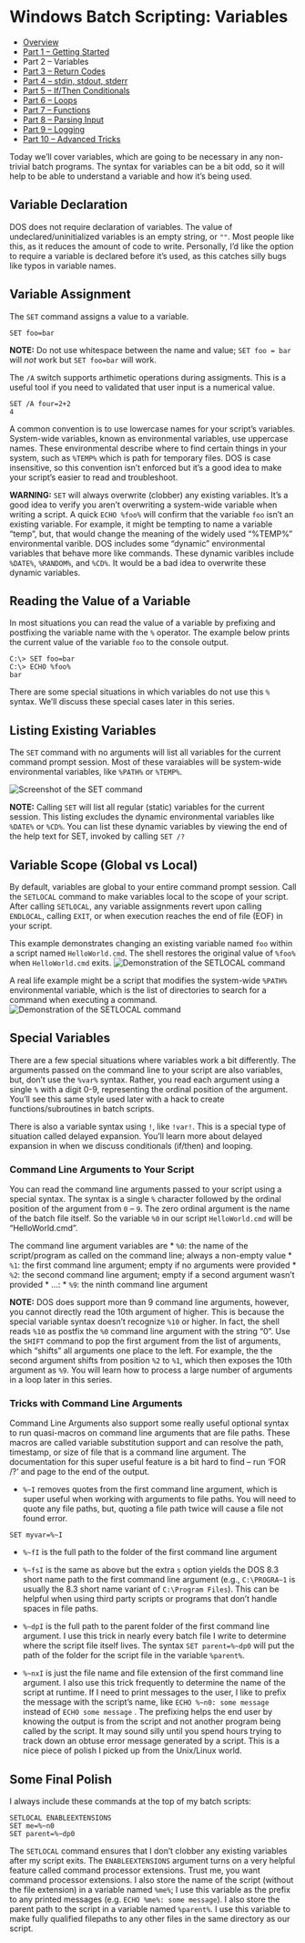 

Windows Batch Scripting: Variables 
==================================


-   [Overview](/guides/windows-batch-scripting/index.html)
-   [Part 1 – Getting
    Started](/guides/windows-batch-scripting/part-1-getting-started.html)
-   Part 2 – Variables
-   [Part 3 – Return
    Codes](/guides/windows-batch-scripting/part-3-return-codes.html)
-   [Part 4 – stdin, stdout,
    stderr](/guides/windows-batch-scripting/part-4-stdin-stdout-stderr.html)
-   [Part 5 – If/Then
    Conditionals](/guides/windows-batch-scripting/part-5-if-then-conditionals.html)
-   [Part 6 – Loops](/guides/windows-batch-scripting/part-6-loops.html)
-   [Part 7 –
    Functions](/guides/windows-batch-scripting/part-7-functions.html)
-   [Part 8 – Parsing
    Input](/guides/windows-batch-scripting/part-8-parsing-input.html)
-   [Part 9 –
    Logging](/guides/windows-batch-scripting/part-9-logging.html)
-   [Part 10 – Advanced
    Tricks](/guides/windows-batch-scripting/part-10-advanced-tricks.html)

Today we’ll cover variables, which are going to be necessary in any
non-trivial batch programs. The syntax for variables can be a bit odd,
so it will help to be able to understand a variable and how it’s being
used.

Variable Declaration
--------------------

DOS does not require declaration of variables. The value of
undeclared/uninitialized variables is an empty string, or `""`. Most
people like this, as it reduces the amount of code to write. Personally,
I’d like the option to require a variable is declared before it’s used,
as this catches silly bugs like typos in variable names.

Variable Assignment
-------------------

The `SET` command assigns a value to a variable.

    SET foo=bar

**NOTE:** Do not use whitespace between the name and value;
`SET foo = bar` will *not* work but `SET foo=bar` will work.

The `/A` switch supports arthimetic operations during assigments. This
is a useful tool if you need to validated that user input is a numerical
value.

    SET /A four=2+2
    4

A common convention is to use lowercase names for your script’s
variables. System-wide variables, known as environmental variables, use
uppercase names. These environmental describe where to find certain
things in your system, such as `%TEMP%` which is path for temporary
files. DOS is case insensitive, so this convention isn’t enforced but
it’s a good idea to make your script’s easier to read and troubleshoot.

**WARNING:** `SET` will always overwrite (clobber) any existing
variables. It’s a good idea to verify you aren’t overwriting a
system-wide variable when writing a script. A quick `ECHO %foo%` will
confirm that the variable `foo` isn’t an existing variable. For example,
it might be tempting to name a variable “temp”, but, that would change
the meaning of the widely used “%TEMP%” environmental varible. DOS
includes some “dynamic” environmental variables that behave more like
commands. These dynamic varibles include `%DATE%`, `%RANDOM%`, and
`%CD%`. It would be a bad idea to overwrite these dynamic variables.

Reading the Value of a Variable
-------------------------------

In most situations you can read the value of a variable by prefixing and
postfixing the variable name with the `%` operator. The example below
prints the current value of the variable `foo` to the console output.

    C:\> SET foo=bar
    C:\> ECHO %foo%
    bar

There are some special situations in which variables do not use this `%`
syntax. We’ll discuss these special cases later in this series.

Listing Existing Variables
--------------------------

The `SET` command with no arguments will list all variables for the
current command prompt session. Most of these varaiables will be
system-wide environmental variables, like `%PATH%` or `%TEMP%`.

![Screenshot of the SET command](/images/2013-03-03-A.png)

**NOTE:** Calling `SET` will list all regular (static) variables for the
current session. This listing excludes the dynamic environmental
variables like `%DATE%` or `%CD%`. You can list these dynamic variables
by viewing the end of the help text for SET, invoked by calling `SET /?`

Variable Scope (Global vs Local)
--------------------------------

By default, variables are global to your entire command prompt session.
Call the `SETLOCAL` command to make variables local to the scope of your
script. After calling `SETLOCAL`, any variable assignments revert upon
calling `ENDLOCAL`, calling `EXIT`, or when execution reaches the end of
file (EOF) in your script.

This example demonstrates changing an existing variable named `foo`
within a script named `HelloWorld.cmd`. The shell restores the original
value of `%foo%` when `HelloWorld.cmd` exits. ![Demonstration of the
SETLOCAL command](/images/2013-03-03-B.png)

A real life example might be a script that modifies the system-wide
`%PATH%` environmental variable, which is the list of directories to
search for a command when executing a command. ![Demonstration of the
SETLOCAL command](/images/2013-03-03-C.png)

Special Variables
-----------------

There are a few special situations where variables work a bit
differently. The arguments passed on the command line to your script are
also variables, but, don’t use the `%var%` syntax. Rather, you read each
argument using a single `%` with a digit 0-9, representing the ordinal
position of the argument. You’ll see this same style used later with a
hack to create functions/subroutines in batch scripts.

There is also a variable syntax using `!`, like `!var!`. This is a
special type of situation called delayed expansion. You’ll learn more
about delayed expansion in when we discuss conditionals (if/then) and
looping.

### Command Line Arguments to Your Script

You can read the command line arguments passed to your script using a
special syntax. The syntax is a single `%` character followed by the
ordinal position of the argument from `0` – `9`. The zero ordinal
argument is the name of the batch file itself. So the variable `%0` in
our script `HelloWorld.cmd` will be “HelloWorld.cmd”.

The command line argument variables are \* `%0`: the name of the
script/program as called on the command line; always a non-empty value
\* `%1`: the first command line argument; empty if no arguments were
provided \* `%2`: the second command line argument; empty if a second
argument wasn’t provided \* …: \* `%9`: the ninth command line argument

**NOTE:** DOS does support more than 9 command line arguments, however,
you cannot directly read the 10th argument of higher. This is because
the special variable syntax doesn’t recognize `%10` or higher. In fact,
the shell reads `%10` as postfix the `%0` command line argument with the
string “0”. Use the `SHIFT` command to pop the first argument from the
list of arguments, which “shifts” all arguments one place to the left.
For example, the the second argument shifts from position `%2` to `%1`,
which then exposes the 10th argument as `%9`. You will learn how to
process a large number of arguments in a loop later in this series.

### Tricks with Command Line Arguments

Command Line Arguments also support some really useful optional syntax
to run quasi-macros on command line arguments that are file paths. These
macros are called variable substitution support and can resolve the
path, timestamp, or size of file that is a command line argument. The
documentation for this super useful feature is a bit hard to find – run
‘FOR /?’ and page to the end of the output.

-   `%~I` removes quotes from the first command line argument, which is
    super useful when working with arguments to file paths. You will
    need to quote any file paths, but, quoting a file path twice will
    cause a file not found error.

`SET myvar=%~I`

-   `%~fI` is the full path to the folder of the first command line
    argument

-   `%~fsI` is the same as above but the extra `s` option yields the DOS
    8.3 short name path to the first command line argument (e.g.,
    `C:\PROGRA~1` is usually the 8.3 short name variant of
    `C:\Program Files`). This can be helpful when using third party
    scripts or programs that don’t handle spaces in file paths.

-   `%~dpI` is the full path to the parent folder of the first command
    line argument. I use this trick in nearly every batch file I write
    to determine where the script file itself lives. The syntax
    `SET parent=%~dp0` will put the path of the folder for the script
    file in the variable `%parent%`.

-   `%~nxI` is just the file name and file extension of the first
    command line argument. I also use this trick frequently to determine
    the name of the script at runtime. If I need to print messages to
    the user, I like to prefix the message with the script’s name, like
    `ECHO %~n0: some message` instead of `ECHO some message` . The
    prefixing helps the end user by knowing the output is from the
    script and not another program being called by the script. It may
    sound silly until you spend hours trying to track down an obtuse
    error message generated by a script. This is a nice piece of polish
    I picked up from the Unix/Linux world.

Some Final Polish
-----------------

I always include these commands at the top of my batch scripts:

    SETLOCAL ENABLEEXTENSIONS
    SET me=%~n0
    SET parent=%~dp0

The `SETLOCAL` command ensures that I don’t clobber any existing
variables after my script exits. The `ENABLEEXTENSIONS` argument turns
on a very helpful feature called command processor extensions. Trust me,
you want command processor extensions. I also store the name of the
script (without the file extension) in a variable named `%me%`; I use
this variable as the prefix to any printed messages (e.g.
`ECHO %me%: some message`). I also store the parent path to the script
in a variable named `%parent%`. I use this variable to make fully
qualified filepaths to any other files in the same directory as our
script.
